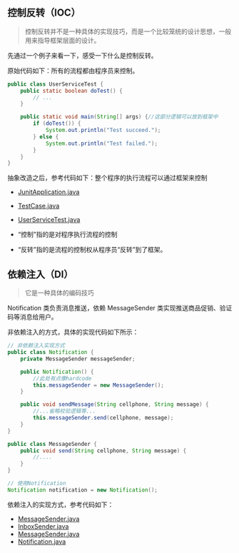 ## 控制反转（IOC）
> 控制反转并不是一种具体的实现技巧，而是一个比较笼统的设计思想，一般用来指导框架层面的设计。

先通过一个例子来看一下，感受一下什么是控制反转。

原始代码如下：所有的流程都由程序员来控制。

```java
public class UserServiceTest {
    public static boolean doTest() {
        // ... 
    }

    public static void main(String[] args) {//这部分逻辑可以放到框架中
        if (doTest()) {
            System.out.println("Test succeed.");
        } else {
            System.out.println("Test failed.");
        }
    }
}
```

抽象改造之后，参考代码如下：整个程序的执行流程可以通过框架来控制

- [JunitApplication.java](ioc%2FJunitApplication.java)
- [TestCase.java](ioc%2FTestCase.java)
- [UserServiceTest.java](ioc%2FUserServiceTest.java)

- “控制”指的是对程序执行流程的控制
- “反转”指的是流程的控制权从程序员“反转”到了框架。

## 依赖注入（DI）
> 它是一种具体的编码技巧

Notification 类负责消息推送，依赖 MessageSender 类实现推送商品促销、验证码等消息给用户。

非依赖注入的方式，具体的实现代码如下所示：

```java
// 非依赖注入实现方式
public class Notification {
    private MessageSender messageSender;

    public Notification() {
        //此处有点像hardcode
        this.messageSender = new MessageSender(); 
    }

    public void sendMessage(String cellphone, String message) {
        //...省略校验逻辑等...
        this.messageSender.send(cellphone, message);
    }
}

public class MessageSender {
    public void send(String cellphone, String message) {
        //....
    }
}

// 使用Notification
Notification notification = new Notification();
```

依赖注入的实现方式，参考代码如下：

- [MessageSender.java](di%2FMessageSender.java)
- [InboxSender.java](di%2FInboxSender.java)
- [MessageSender.java](di%2FMessageSender.java)
- [Notification.java](di%2FNotification.java)